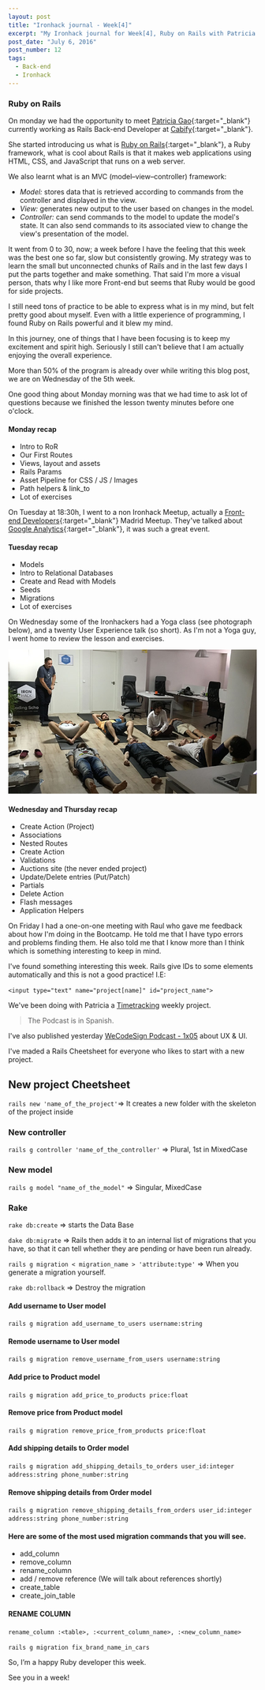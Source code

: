 ```yaml
---
layout: post
title: "Ironhack journal - Week[4]"
excerpt: "My Ironhack journal for Week[4], Ruby on Rails with Patricia Gao"
post_date: "July 6, 2016"
post_number: 12
tags:
  - Back-end
  - Ironhack
---
```


### Ruby on Rails

On monday we had the opportunity to meet [Patricia Gao](https://twitter.com/patriciagao){:target="_blank"} currently working as Rails Back-end Developer at [Cabify](https://www.cabify.com/){:target="_blank"}.

She started introducing us what is [Ruby on Rails](http://rubyonrails.org){:target="_blank"}, a Ruby framework, what is cool about Rails is that it makes web applications using HTML, CSS, and JavaScript that runs on a web server.

We also learnt what is an MVC (model–view–controller) framework:

- _Model:_ stores data that is retrieved according to commands from the controller and displayed in the view.
- _View:_ generates new output to the user based on changes in the model.
- _Controller:_ can send commands to the model to update the model's state. It can also send commands to its associated view to change the view's presentation of the model.

It went from 0 to 30, now; a week before I have the feeling that this week was the best one so far, slow but consistently growing. My strategy was to learn the small but unconnected chunks of Rails and in the last few days I put the parts together and make something. That said I'm more a visual person, thats why I like more Front-end but seems that Ruby would be good for side projects.

I still need tons of practice to be able to express what is in my mind, but felt pretty good about myself. Even with a little experience of programming, I found Ruby on Rails powerful and it blew my mind.

In this journey, one of things that I have been focusing is to keep my excitement and spirit high. Seriously I still can't believe that I am actually enjoying the overall experience.

More than 50% of the program is already over while writing this blog post, we are on Wednesday of the 5th week.

One good thing about Monday morning was that we had time to ask lot of questions because we finished the lesson twenty minutes before one o'clock.

#### Monday recap

- Intro to RoR
- Our First Routes
- Views, layout and assets
- Rails Params
- Asset Pipeline for CSS / JS / Images
- Path helpers & link_to
- Lot of exercises

On Tuesday at 18:30h, I went to a non Ironhack Meetup, actually a [Front-end Developers](http://www.meetup.com/Front-end-Developers-Madrid){:target="_blank"} Madrid Meetup. They've talked about [Google Analytics](https://twitter.com/IgnaciodeNuevo/status/747843215663955968){:target="_blank"}, it was such a great event.

#### Tuesday recap

- Models
- Intro to Relational Databases
- Create and Read with Models
- Seeds
- Migrations
- Lot of exercises

On Wednesday some of the Ironhackers had a Yoga class (see photograph below), and a twenty User Experience talk (so short). As I'm not a Yoga guy, I went home to review the lesson and exercises.

<img src="/assets/images/post-irnohack-week-four.jpg" alt="Yoga time">

#### Wednesday and Thursday recap

- Create Action (Project)
- Associations
- Nested Routes
- Create Action
- Validations
- Auctions site (the never ended project)
- Update/Delete entries (Put/Patch)
- Partials
- Delete Action
- Flash messages
- Application Helpers

On Friday I had a one-on-one meeting with Raul who gave me feedback about how I'm doing in the Bootcamp. He told me that I have typo errors and problems finding them. He also told me that I know more than I think which is something interesting to keep in mind.

I've found something interesting this week. Rails give IDs to some elements automatically and this is not a good practice! I.E:

`<input type="text" name="project[name]" id="project_name">`

We've been doing with Patricia a [Timetracking](https://github.com/IgnaciodeNuevo/Ironhack/tree/master/Week%204/timetracking) weekly project.

<blockquote class="">
    <span>The Podcast is in Spanish.</span>
</blockquote>

I've also published yesterday [WeCodeSign Podcast - 1x05](http://wecodesignpodcast.com/2016/07/05/episodio-5) about UX & UI.

I've maded a Rails Cheetsheet for everyone who likes to start with a new project.

## New project Cheetsheet

`rails new 'name_of_the_project'`=> It creates a new folder with the skeleton of the project inside

### New controller

`rails g controller 'name_of_the_controller'` => Plural, 1st in MixedCase

### New model

`rails g model "name_of_the_model"` => Singular, MixedCase

### Rake

`rake db:create` => starts the Data Base

`dake db:migrate` => Rails then adds it to an internal list of migrations that you have, so that it can tell whether they are pending or have been run already.

`rails g migration < migration_name > 'attribute:type'` => When you generate a migration yourself.

`rake db:rollback` => Destroy the migration

#### Add username to User model

`rails g migration add_username_to_users username:string`

#### Remode username to User model

`rails g migration remove_username_from_users username:string`

#### Add price to Product model

`rails g migration add_price_to_products price:float`

#### Remove price from Product model

`rails g migration remove_price_from_products price:float`

#### Add shipping details to Order model

`rails g migration add_shipping_details_to_orders user_id:integer address:string phone_number:string`

#### Remove shipping details from Order model

`rails g migration remove_shipping_details_from_orders user_id:integer address:string phone_number:string`

#### Here are some of the most used migration commands that you will see.

- add_column
- remove_column
- rename_column
- add / remove reference (We will talk about references shortly)
- create_table
- create_join_table

#### RENAME COLUMN

`rename_column :<table>, :<current_column_name>, :<new_column_name>`

`rails g migration fix_brand_name_in_cars`

So, I’m a happy Ruby developer this week.

See you in a week!

